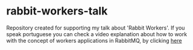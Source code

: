 # rabbit-workers-talk
Repository created for supporting my talk about 'Rabbit Workers'.
If you speak portuguese you can check a video explanation about how to work
with the concept of workers applications in RabbitMQ, by clicking [here](https://www.youtube.com/watch?v=p4cevymrEq0&t=98s)
